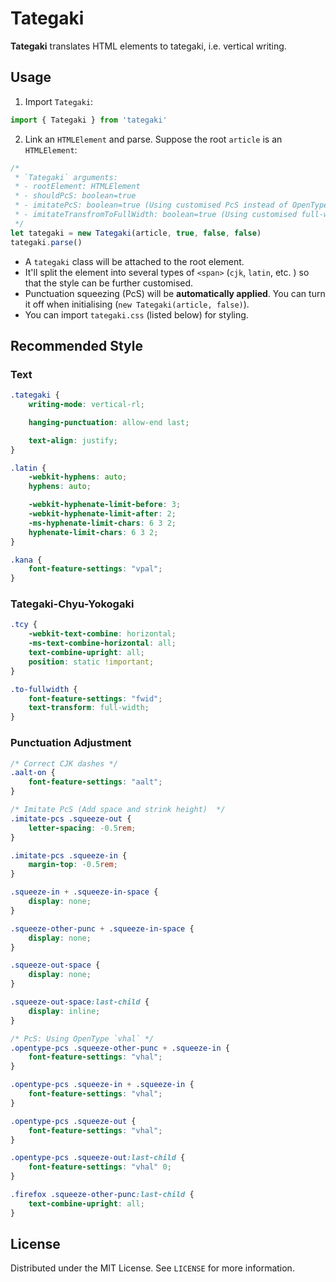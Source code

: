 # Tategaki

**Tategaki** translates HTML elements to tategaki, i.e. vertical writing.

## Usage

1. Import `Tategaki`:

```TypeScript
import { Tategaki } from 'tategaki'
```

2. Link an `HTMLElement` and parse. Suppose the root `article` is an `HTMLElement`:

```TypeScript
/*
 * `Tategaki` arguments:
 * - rootElement: HTMLElement
 * - shouldPcS: boolean=true
 * - imitatePcS: boolean=true (Using customised PcS instead of OpenType `vhal`)
 * - imitateTransfromToFullWidth: boolean=true (Using customised full-width transfomation instead of OpenType `fwid`)
 */
let tategaki = new Tategaki(article, true, false, false)
tategaki.parse()
```

- A `tategaki` class will be attached to the root element.
- It'll split the element into several types of `<span>` (`cjk`, `latin`, etc. ) so that the style can be further customised.
- Punctuation squeezing (PcS) will be **automatically applied**. You can turn it off when initialising (`new Tategaki(article, false)`).
- You can import `tategaki.css` (listed below) for styling.

## Recommended Style

### Text

```css
.tategaki {
    writing-mode: vertical-rl;

    hanging-punctuation: allow-end last;

    text-align: justify;
}

.latin {
    -webkit-hyphens: auto;
    hyphens: auto;

    -webkit-hyphenate-limit-before: 3;
    -webkit-hyphenate-limit-after: 2;
    -ms-hyphenate-limit-chars: 6 3 2;
    hyphenate-limit-chars: 6 3 2;
}

.kana {
    font-feature-settings: "vpal";
}
```

### Tategaki-Chyu-Yokogaki

```css
.tcy {
    -webkit-text-combine: horizontal;
    -ms-text-combine-horizontal: all;
    text-combine-upright: all;
    position: static !important;
}

.to-fullwidth {
    font-feature-settings: "fwid";
    text-transform: full-width;
}
```

### Punctuation Adjustment

```css
/* Correct CJK dashes */
.aalt-on {
    font-feature-settings: "aalt";
}

/* Imitate PcS (Add space and strink height)  */
.imitate-pcs .squeeze-out {
    letter-spacing: -0.5rem;
}

.imitate-pcs .squeeze-in {
    margin-top: -0.5rem;
}

.squeeze-in + .squeeze-in-space {
    display: none;
}

.squeeze-other-punc + .squeeze-in-space {
    display: none;
}

.squeeze-out-space {
    display: none;
}

.squeeze-out-space:last-child {
    display: inline;
}

/* PcS: Using OpenType `vhal` */
.opentype-pcs .squeeze-other-punc + .squeeze-in {
    font-feature-settings: "vhal";
}

.opentype-pcs .squeeze-in + .squeeze-in {
    font-feature-settings: "vhal";
}

.opentype-pcs .squeeze-out {
    font-feature-settings: "vhal";
}

.opentype-pcs .squeeze-out:last-child {
    font-feature-settings: "vhal" 0;
}

.firefox .squeeze-other-punc:last-child {
    text-combine-upright: all;
}
```

## License

Distributed under the MIT License. See `LICENSE` for more information.